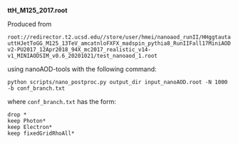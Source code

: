 **ttH_M125_2017.root**

Produced from 

```root://redirector.t2.ucsd.edu//store/user/hmei/nanoaod_runII/HHggtautauttHJetToGG_M125_13TeV_amcatnloFXFX_madspin_pythia8_RunIIFall17MiniAODv2-PU2017_12Apr2018_94X_mc2017_realistic_v14-v1_MINIAODSIM_v0.6_20201021/test_nanoaod_1.root``` 

using nanoAOD-tools with the following command:
```
python scripts/nano_postproc.py output_dir input_nanoAOD.root -N 1000 -b conf_branch.txt
```
where ```conf_branch.txt``` has the form:
```
drop *
keep Photon*
keep Electron*
keep fixedGridRhoAll*
```